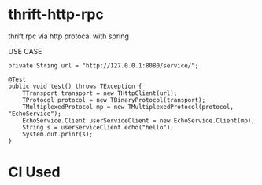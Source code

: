 # thrift-http-rpc
thrift rpc via http protocal with spring

USE CASE 

	private String url = "http://127.0.0.1:8080/service/";
	
	@Test
	public void test() throws TException {
		TTransport transport = new THttpClient(url);
		TProtocol protocol = new TBinaryProtocol(transport);
		TMultiplexedProtocol mp = new TMultiplexedProtocol(protocol, "EchoService");
		EchoService.Client userServiceClient = new EchoService.Client(mp);
		String s = userServiceClient.echo("hello");
		System.out.print(s);
	}
	

# CI Used